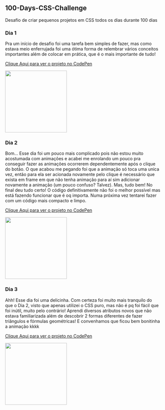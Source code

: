 ## 100-Days-CSS-Challenge
Desafio de criar pequenos projetos em CSS todos os dias durante 100 dias

### Dia 1

Pra um início de desafio foi uma tarefa bem simples de fazer, mas como estava meio enferrujada foi uma ótima forma de relembrar vários conceitos importantes além de colocar em prática, que é o mais importante de tudo!

[Clique Aqui para ver o projeto no CodePen](https://codepen.io/EduardaNunes-the-typescripter/pen/JjZQJaN)

<img src="https://cdn.discordapp.com/attachments/1024482479131873391/1052695123479253023/001_gif.gif" width="200" height="200" />

### Dia 2

Bom... Esse dia foi um pouco mais complicado pois não estou muito acostumada com animações e acabei me enrolando um pouco pra conseguir fazer as animações ocorrerem dependentemente após o clique do botão. O que acabou me pegando foi que a animação só toca uma unica vez, então para ela ser acionada novamente pelo clique é necessário que exista em frame em que não tenha animação para aí sim adicionar novamente a animação (um pouco confuso? Talvez). Mas, tudo bem! No final deu tudo certo! O código definitivamente não foi o melhor possível mas está fazendo funcionar que é oq importa. Numa próxima vez tentarei fazer com um código mais compacto e limpo.

[Clique Aqui para ver o projeto no CodePen](https://codepen.io/EduardaNunes-the-typescripter/pen/YzvmyYQ)

<img src="https://cdn.discordapp.com/attachments/1024482479131873391/1052695013890457711/002_gif.gif" width="200" height="200" />

### Dia 3

Ahh! Esse dia foi uma delicinha. Com certeza foi muito mais tranquilo do que o Dia 2, visto que apenas utilizei o CSS puro, mas não é pq foi fácil que foi inútil, muito pelo contrário! Aprendi diversos atributos novos que não estava familiarizada além de descobrir 2 formas diferentes de fazer triângulos e fórmulas geométricas! E convenhamos que ficou bem bonitinha a animação kkkk

[Clique Aqui para ver o projeto no CodePen](https://codepen.io/EduardaNunes-the-typescripter/pen/ZERgQLp?editors=1100)

<img src="https://cdn.discordapp.com/attachments/1024482479131873391/1052769641921003590/003_gif.gif" width="200" height="200" />
